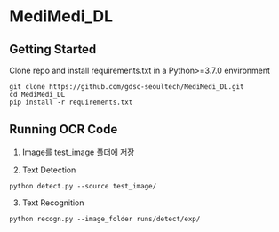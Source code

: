 # MediMedi_DL

## Getting Started
Clone repo and install requirements.txt in a Python>=3.7.0 environment
```
git clone https://github.com/gdsc-seoultech/MediMedi_DL.git
cd MediMedi_DL
pip install -r requirements.txt
```
## Running OCR Code
1. Image를 test_image 폴더에 저장

2. Text Detection
```
python detect.py --source test_image/
```
3. Text Recognition
```
python recogn.py --image_folder runs/detect/exp/
```

